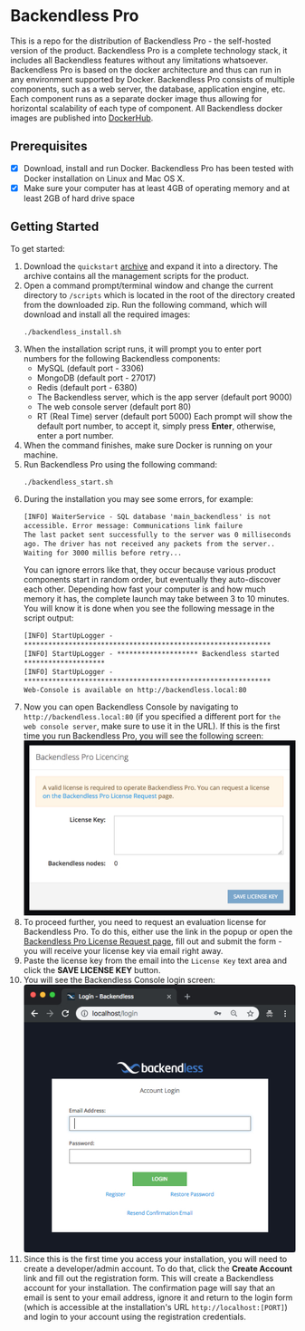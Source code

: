# Backendless Pro
This is a repo for the distribution of Backendless Pro - the self-hosted version of the product. Backendless Pro is a complete technology stack, it includes all Backendless features without any limitations whatsoever. Backendless Pro is based on the docker architecture and thus can run in any environment supported by Docker. Backendless Pro consists of multiple components, such as a web server, the database, application engine, etc. Each component runs as a separate docker image thus allowing for horizontal scalability of each type of component. All Backendless docker images are published into [DockerHub](https://hub.docker.com/u/backendless/).

## Prerequisites
- [x] Download, install and run Docker. Backendless Pro has been tested with Docker installation on Linux and Mac OS X.
- [x] Make sure your computer has at least 4GB of operating memory and at least 2GB of hard drive space

## Getting Started
To get started:
1. Download the `quickstart` [archive](https://github.com/Backendless/BackendlessPro/archive/master.zip) and expand it into a directory. The archive contains all the management scripts for the product. 
1. Open a command prompt/terminal window and change the current directory to `/scripts` which is located in the root of the directory created from the downloaded zip. Run the following command, which will download and install all the required images:
    ```
    ./backendless_install.sh
    ```
1. When the installation script runs, it will prompt you to enter port numbers for the following Backendless components:
    * MySQL (default port - 3306)
    * MongoDB (default port - 27017)
    * Redis (default port - 6380)
    * The Backendless server, which is the app server (default port 9000) 
    * The web console server (default port 80)
    * RT (Real Time) server (default port 5000)
   Each prompt will show the default port number, to accept it, simply press **Enter**, otherwise, enter a port number.
1. When the command finishes, make sure Docker is running on your machine.
1. Run Backendless Pro using the following command:
    ```
    ./backendless_start.sh
    ```
1. During the installation you may see some errors, for example:
    ```
    [INFO] WaiterService - SQL database 'main_backendless' is not accessible. Error message: Communications link failure
    The last packet sent successfully to the server was 0 milliseconds ago. The driver has not received any packets from the server..
    Waiting for 3000 millis before retry...
    ```
    You can ignore errors like that, they occur because various product components start in random order, but eventually they auto-discover each other. Depending how fast your computer is and how much memory it has, the complete launch may take between 3 to 10 minutes. You will know it is done when you see the following message in the script output:
    ````
   [INFO] StartUpLogger - *************************************************************
   [INFO] StartUpLogger - ******************** Backendless started ********************
   [INFO] StartUpLogger - *************************************************************
   Web-Console is available on http://backendless.local:80
    ````
1. Now you can open Backendless Console by navigating to `http://backendless.local:80` (if you specified a different port for `the web console server`, make sure to use it in the URL). If this is the first time you run Backendless Pro, you will see the following screen:</br>
![Backendless Licensing Popup](images/licensing-popup.jpg)
1. To proceed further, you need to request an evaluation license for Backendless Pro. To do this, either use the link in the popup or open the [Backendless Pro License Request page](http://backendless.com/backendless-pro-license-request/), fill out and submit the form - you will receive your license key via email right away.
1. Paste the license key from the email into the `License Key` text area and click the **SAVE LICENSE KEY** button.
1. You will see the Backendless Console login screen:
![Backendless Login](images/backendless-login.jpg)
1. Since this is the first time you access your installation, you will need to create a developer/admin account. To do that, click the **Create Account** link and fill out the registration form. This will create a Backendless account for your installation. The confirmation page will say that an email is sent to your email address, ignore it and return to the login form (which is accessible at the installation's URL `http://localhost:[PORT]`) and login to your account using the registration credentials.     
